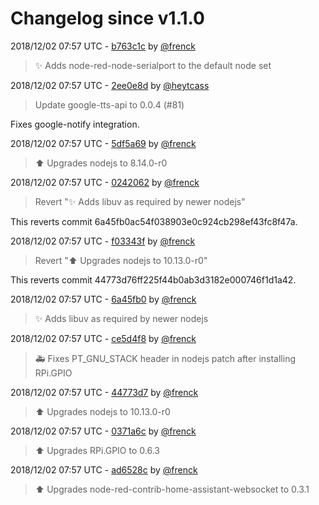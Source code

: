 # Changelog since v1.1.0

2018/12/02 07:57 UTC - [b763c1c](https://github.com/hassio-addons/addon-node-red/commit/b763c1c9e63a8239090d99934a975cb649699674) by [@frenck](https://github.com/frenck)
> :sparkles: Adds node-red-node-serialport to the default node set 

2018/12/02 07:57 UTC - [2ee0e8d](https://github.com/hassio-addons/addon-node-red/commit/2ee0e8d3d989baf77650a853d72532f0ae4797f1) by [@heytcass](https://github.com/heytcass)
> Update google-tts-api to 0.0.4 (#81)

Fixes google-notify integration. 

2018/12/02 07:57 UTC - [5df5a69](https://github.com/hassio-addons/addon-node-red/commit/5df5a69eb631f2e355cb227a67c47a8db04b0599) by [@frenck](https://github.com/frenck)
> :arrow_up: Upgrades nodejs to 8.14.0-r0 

2018/12/02 07:57 UTC - [0242062](https://github.com/hassio-addons/addon-node-red/commit/0242062b9a42d4908dd4b26d59048bdfd2e23e4f) by [@frenck](https://github.com/frenck)
> Revert ":sparkles: Adds libuv as required by newer nodejs"

This reverts commit 6a45fb0ac54f038903e0c924cb298ef43fc8f47a. 

2018/12/02 07:57 UTC - [f03343f](https://github.com/hassio-addons/addon-node-red/commit/f03343fdf2f9774d64c1f5cb996a3d349766ef4b) by [@frenck](https://github.com/frenck)
> Revert ":arrow_up: Upgrades nodejs to 10.13.0-r0"

This reverts commit 44773d76ff225f44b0ab3d3182e000746f1d1a42. 

2018/12/02 07:57 UTC - [6a45fb0](https://github.com/hassio-addons/addon-node-red/commit/6a45fb0ac54f038903e0c924cb298ef43fc8f47a) by [@frenck](https://github.com/frenck)
> :sparkles: Adds libuv as required by newer nodejs 

2018/12/02 07:57 UTC - [ce5d4f8](https://github.com/hassio-addons/addon-node-red/commit/ce5d4f85443c87635ab075a5418bd40c3146e14c) by [@frenck](https://github.com/frenck)
> :ambulance: Fixes PT_GNU_STACK header in nodejs patch after installing RPi.GPIO 

2018/12/02 07:57 UTC - [44773d7](https://github.com/hassio-addons/addon-node-red/commit/44773d76ff225f44b0ab3d3182e000746f1d1a42) by [@frenck](https://github.com/frenck)
> :arrow_up: Upgrades nodejs to 10.13.0-r0 

2018/12/02 07:57 UTC - [0371a6c](https://github.com/hassio-addons/addon-node-red/commit/0371a6c6ce0f87742d191d0cec4ac209e1247b32) by [@frenck](https://github.com/frenck)
> :arrow_up: Upgrades RPi.GPIO to 0.6.3 

2018/12/02 07:57 UTC - [ad6528c](https://github.com/hassio-addons/addon-node-red/commit/ad6528cf6ad6b59eeb697dfc4423a09a5e09b807) by [@frenck](https://github.com/frenck)
> :arrow_up: Upgrades node-red-contrib-home-assistant-websocket to 0.3.1 

